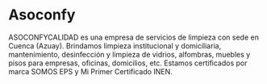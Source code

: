 # Asoconfy
ASOCONFYCALIDAD es una empresa de servicios de limpieza con sede en Cuenca (Azuay). Brindamos limpieza institucional y domiciliaria, mantenimiento, desinfección y limpieza de vidrios, alfombras, muebles y pisos para empresas, oficinas, domicilios, etc. Estamos certificados por marca SOMOS EPS y Mi Primer Certificado INEN.
